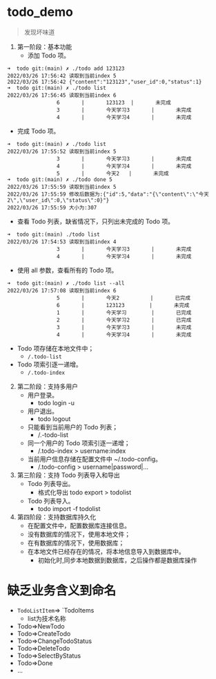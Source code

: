 # todo_demo

> 发现坏味道

1. 第一阶段：基本功能
   - 添加 Todo 项。
```shell
➜  todo git:(main) ✗ ./todo add 123123
2022/03/26 17:56:42 读取到当前index 5
2022/03/26 17:56:42 {"content":"123123","user_id":0,"status":1}
➜  todo git:(main) ✗ ./todo list      
2022/03/26 17:56:45 读取到当前index 6
                6       |       123123  |       未完成  
                3       |       今天学习3       |       未完成  
                4       |       今天学习4       |       未完成  
```
- 完成 Todo 项。
```shell
➜  todo git:(main) ✗ ./todo list             
2022/03/26 17:55:52 读取到当前index 5
                3       |       今天学习3       |       未完成  
                4       |       今天学习4       |       未完成  
                5       |       今天2   |       未完成  
➜  todo git:(main) ✗ ./todo done 5
2022/03/26 17:55:59 读取到当前index 5
2022/03/26 17:55:59 修改后数据为:{"id":5,"data":"{\"content\":\"今天2\",\"user_id\":0,\"status\":0}"}
2022/03/26 17:55:59 大小为:307
```
  - 查看 Todo 列表，缺省情况下，只列出未完成的 Todo 项。
```shell
➜  todo git:(main) ./todo list
2022/03/26 17:54:53 读取到当前index 4
                3       |       今天学习3       |       未完成  
                4       |       今天学习4       |       未完成  
```

   - 使用 all 参数，查看所有的 Todo 项。
```shell
➜  todo git:(main) ✗ ./todo list --all
2022/03/26 17:57:08 读取到当前index 6
                5       |       今天2          |       已完成  
                6       |       123123        |       未完成  
                1       |       今天学习        |       已完成  
                2       |       今天学习2       |       已完成  
                3       |       今天学习3       |       未完成  
                4       |       今天学习4       |       未完成  
```
   - Todo 项存储在本地文件中；
     - `/.todo-list`
   - Todo 项索引逐一递增。
     - `/.todo-index `
2. 第二阶段：支持多用户
    - 用户登录。
      - todo login -u
    - 用户退出。
      - todo logout
    - 只能看到当前用户的 Todo 列表；
      - /.<username>-todo-list
    - 同一个用户的 Todo 项索引逐一递增；
      - /.todo-index > username:index
    - 当前用户信息存储在配置文件中 ~/.todo-config。
      - /.todo-config > username|password|...
3. 第三阶段：支持 Todo 列表导入和导出
    - Todo 列表导出。
      - 格式化导出 todo export > todolist
    - Todo 列表导入。
      - todo import -f todolist
4. 第四阶段：支持数据库持久化
    - 在配置文件中，配置数据库连接信息。
    - 没有数据库的情况下，使用本地文件；
    - 在有数据库的情况下，使用数据库；
    - 在本地文件已经存在的情况，将本地信息导入到数据库中。
      - 初始化时,同步本地数据到数据库，之后操作都是数据库操作


# 缺乏业务含义到命名

 - `TodoListItem`=> `TodoItems
   - list为技术名称
 - Todo=>NewTodo 
 - Todo=>CreateTodo 
 - Todo=>ChangeTodoStatus 
 - Todo=>DeleteTodo 
 - Todo=>SelectByStatus
 - Todo=>Done
 - ...